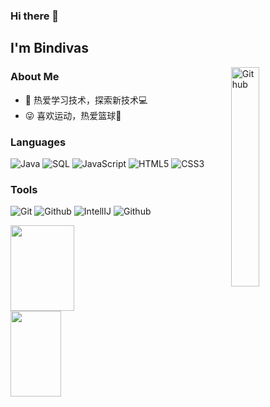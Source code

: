### Hi there 👋<h2> I'm Bindivas</h2>

<img width="30%" align="right" alt="Github" src="https://user-images.githubusercontent.com/48678280/88862734-4903af80-d201-11ea-968b-9c939d88a37c.gif" />

<h3> About Me </h3>

- 🤔 热爱学习技术，探索新技术💻
- 😜 喜欢运动，热爱篮球🏀

<h3> Languages </h3>

![Java](https://img.shields.io/badge/-Java-000000?style=flat&logo=java)
![SQL](https://img.shields.io/badge/-SQL-000000?style=flat&logo=mysql)
![JavaScript](https://img.shields.io/badge/-JavaScript-000000?style=flat&logo=javascript)
![HTML5](https://img.shields.io/badge/-HTML5-000000?style=flat&logo=html5)
![CSS3](https://img.shields.io/badge/-CSS-000000?style=flat&logo=css3)

<h3> Tools </h3>

![Git](https://img.shields.io/badge/-Git-000000?style=flat&logo=git)
![Github](https://img.shields.io/badge/-Github-000000?style=flat&logo=github)
![IntellIJ](https://img.shields.io/badge/-IntellIJ%20IDEA-000000?style=flat&logo=intellij%20idea)
![Github](https://img.shields.io/badge/-postman-000000?style=flat&logo=postman)


<img align=""  width="45%" height="137px" src="https://github-readme-stats.vercel.app/api?username=coolwzb&hide_title=true&hide_border=true&show_icons=true&include_all_commits=true&line_height=21&bg_color=0,EC6C6C,FFD479,FFFC79,73FA79&theme=graywhite&locale=cn" /><img align=""  width="40%" height="137px" src="https://github-readme-stats.vercel.app/api/top-langs/?username=coolwzb&hide_title=true&hide_border=true&layout=compact&bg_color=0,73FA79,73FDFF,D783FF&theme=graywhite&locale=cn" />
